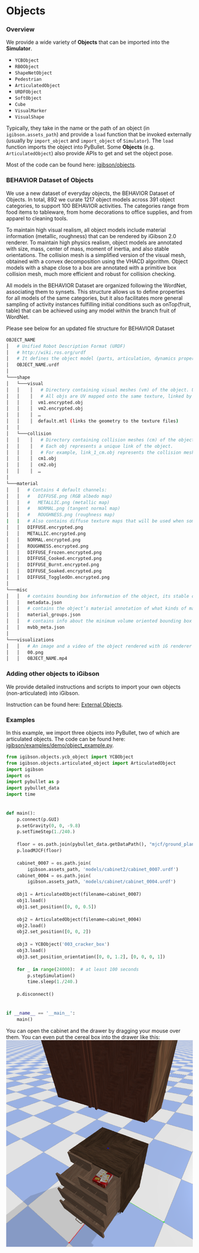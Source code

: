 # Objects

### Overview
We provide a wide variety of **Objects** that can be imported into the **Simulator**.
- `YCBObject`
- `RBOObject`
- `ShapeNetObject`
- `Pedestrian`
- `ArticulatedObject`
- `URDFObject`
- `SoftObject`
- `Cube`
- `VisualMarker`
- `VisualShape`

Typically, they take in the name or the path of an object (in `igibson.assets_path`) and provide a `load` function that be invoked externally (usually by `import_object` and `import_object` of `Simulator`). The `load` function imports the object into PyBullet. Some **Objects** (e.g. `ArticulatedObject`) also provide APIs to get and set the object pose.

Most of the code can be found here: [igibson/objects](https://github.com/StanfordVL/iGibson/blob/master/igibson/objects).

### BEHAVIOR Dataset of Objects

We use a new dataset of everyday objects, the BEHAVIOR Dataset of Objects. In total,
892 we curate 1217 object models across 391 object categories, to support 100 BEHAVIOR activities. The categories range from food items to tableware, from home decorations to office supplies, and from apparel to cleaning tools.

To maintain high visual realism, all object models include material information (metallic, roughness) that can be rendered by iGibson 2.0 renderer. To maintain high physics realism, object models are annotated with size, mass, center of mass, moment of inertia, and also stable orientations. The collision mesh is a simplified version of the visual mesh, obtained with a convex decomposition using the VHACD algorithm. Object models with a shape close to a box are annotated with a primitive box collision mesh, much more efficient and robust for collision checking.

All models in the BEHAVIOR Dataset are organized following the WordNet, associating them to synsets. This structure allows us to define properties for all models of the same categories, but it also facilitates more general sampling of activity instances fulfilling initial conditions such as onTop(fruit, table) that can be achieved using any model within the branch fruit of WordNet.

Please see below for an updated file structure for BEHAVIOR Dataset

```bash
OBJECT_NAME
│   # Unified Robot Description Format (URDF)
│   # http://wiki.ros.org/urdf
│   # It defines the object model (parts, articulation, dynamics properties etc.).
│   OBJECT_NAME.urdf 
│
└───shape
│   └───visual 
│   │    │   # Directory containing visual meshes (vm) of the object. Used for iGibson's rendering. Encrypted
│   │    │   # All objs are UV mapped onto the same texture, linked by default.mtl. All faces are triangles.
│   │    │  vm1.encrypted.obj
│   │    │  vm2.encrypted.obj
│   │    │  …
│   │    │  default.mtl (links the geometry to the texture files)
│   │ 
│   └───collision
│   │    │   # Directory containing collision meshes (cm) of the objects. Used for iGibson's physics simulation.
│   │    │   # Each obj represents a unique link of the object.
│   │    │   # For example, link_1_cm.obj represents the collision mesh of link_1. 
│   │    │  cm1.obj
│   │    │  cm2.obj
│   │    │  …
│
└───material
│   │   # Contains 4 default channels:
│   │   # 	DIFFUSE.png (RGB albedo map)
│   │   # 	METALLIC.png (metallic map)
│   │   # 	NORMAL.png (tangent normal map)
│   │   # 	ROUGHNESS.png (roughness map)
|   |   # Also contains diffuse texture maps that will be used when some object state changes happen, e.g. cooked, burnt, or soaked.
│   │   DIFFUSE.encrypted.png
│   │   METALLIC.encrypted.png	
│   │   NORMAL.encrypted.png
│   │   ROUGHNESS.encrypted.png
│   │   DIFFUSE_Frozen.encrypted.png
│   │   DIFFUSE_Cooked.encrypted.png
│   │   DIFFUSE_Burnt.encrypted.png
│   │   DIFFUSE_Soaked.encrypted.png
│   │   DIFFUSE_ToggledOn.encrypted.png
│
└───misc
│   │   # contains bounding box information of the object, its stable orientations, object state-related link annotation (e.g. toggle button, water/heat/cold source, slicer/cleaning_tool, etc)
│   │   metadata.json
│   │   # contains the object’s material annotation of what kinds of material each link can have.
│   │   material_groups.json 
│   │   # contains info about the minimum volume oriented bounding box that best fits the object
│   │   mvbb_meta.json 
│
└───visualizations
│   │   # An image and a video of the object rendered with iG renderer
│   │   00.png
│   │   OBJECT_NAME.mp4

```



### Adding other objects to iGibson
We provide detailed instructions and scripts to import your own objects (non-articulated) into iGibson. 

Instruction can be found here: [External Objects](https://github.com/StanfordVL/iGibson/blob/master/igibson/utils/data_utils/ext_object). 


### Examples
In this example, we import three objects into PyBullet, two of which are articulated objects. The code can be found here: [igibson/examples/demo/object_example.py](https://github.com/StanfordVL/iGibson/blob/master/igibson/examples/demo/object_example.py).

```python
from igibson.objects.ycb_object import YCBObject
from igibson.objects.articulated_object import ArticulatedObject
import igibson
import os
import pybullet as p
import pybullet_data
import time


def main():
    p.connect(p.GUI)
    p.setGravity(0, 0, -9.8)
    p.setTimeStep(1./240.)

    floor = os.path.join(pybullet_data.getDataPath(), "mjcf/ground_plane.xml")
    p.loadMJCF(floor)

    cabinet_0007 = os.path.join(
        igibson.assets_path, 'models/cabinet2/cabinet_0007.urdf')
    cabinet_0004 = os.path.join(
        igibson.assets_path, 'models/cabinet/cabinet_0004.urdf')

    obj1 = ArticulatedObject(filename=cabinet_0007)
    obj1.load()
    obj1.set_position([0, 0, 0.5])

    obj2 = ArticulatedObject(filename=cabinet_0004)
    obj2.load()
    obj2.set_position([0, 0, 2])

    obj3 = YCBObject('003_cracker_box')
    obj3.load()
    obj3.set_position_orientation([0, 0, 1.2], [0, 0, 0, 1])

    for _ in range(24000):  # at least 100 seconds
        p.stepSimulation()
        time.sleep(1./240.)

    p.disconnect()


if __name__ == '__main__':
    main()

```

You can open the cabinet and the drawer by dragging your mouse over them. You can even put the cereal box into the drawer like this:
![object](images/object.png)

